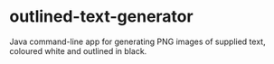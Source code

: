 # outlined-text-generator
Java command-line app for generating PNG images of supplied text, coloured white and outlined in black.
